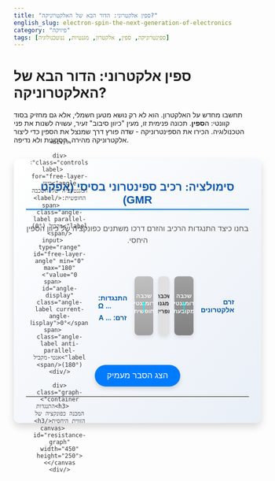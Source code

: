 ```yaml
---
title: "ספין אלקטרוני: הדור הבא של האלקטרוניקה?"
english_slug: electron-spin-the-next-generation-of-electronics
category: "פיזיקה"
tags: [ספינטרוניקה, ספין, אלקטרון, מגנטיות, ננוטכנולוגיה]
---
```

<h1>ספין אלקטרוני: הדור הבא של האלקטרוניקה?</h1>
<p>תחשבו מחדש על האלקטרון. הוא לא רק נושא מטען חשמלי, אלא גם מחזיק בסוד קוונטי: ה<b>ספין</b>. תכונה פנימית זו, מעין "כיוון סיבוב" זעיר, עשויה לשנות את פני הטכנולוגיה. הכירו את הספינטרוניקה - שדה פורץ דרך שמנצל את הספין כדי ליצור אלקטרוניקה מהירה, חסכונית ולא נדיפה.</p>

<div class="simulation-container">
    <h2>סימולציה: רכיב ספינטרוני בסיסי (אפקט GMR)</h2>
    <p>בחנו כיצד התנגדות הרכיב והזרם דרכו משתנים כפונקציה של כיוון הספין היחסי.</p>
    <div class="device">
        <div class="electron-source">
            <span>זרם<br>אלקטרונים</span>
            <div class="electron-stream">
                 <!-- Electrons will be added/managed by JS for animation -->
             </div>
        </div>
        <div class="layer fixed-layer">
            <div class="layer-label">שכבה פרומגנטית<br>מקובעת</div>
            <div class="magnetization-arrow fixed-arrow">↑</div>
        </div>
        <div class="layer non-magnetic-layer">
            <div class="layer-label">שכבה לא-מגנטית<br>(מפריד)</div>
        </div>
        <div class="layer free-layer">
            <div class="layer-label">שכבה פרומגנטית<br>חופשית</div>
            <div class="magnetization-arrow free-arrow">↑</div>
        </div>
        <div class="electron-output">
            <div class="output-label">התנגדות: <span id="resistance-value">...</span> Ω</div>
             <div class="output-label">זרם: <span id="current-value">...</span> A</div>
        </div>

    </div>

    <div class="controls">
        <label for="free-layer-angle">כיוון המגנטיזציה של השכבה החופשית:</label>
         <span class="angle-label parallel-label">מקביל (0°)</span>
        <input type="range" id="free-layer-angle" min="0" max="180" value="0">
        <span id="angle-display" class="angle-label current-angle-display">0°</span>
        <span class="angle-label anti-parallel-label">אנטי-מקביל (180°)</span>
    </div>

    <div class="graph-container">
        <h3>התנגדות המבנה כפונקציה של הזווית היחסית</h3>
        <canvas id="resistance-graph" width="450" height="250"></canvas>
    </div>
</div>

<style>
    /* Basic Reset and Font */
    .simulation-container * {
        box-sizing: border-box;
    }

    .simulation-container {
        font-family: 'Heebo', sans-serif; /* Example of a better font */
        direction: rtl;
        text-align: center;
        margin: 30px auto;
        border: none; /* Remove basic border */
        padding: 25px;
        max-width: 750px; /* Slightly wider */
        background: linear-gradient(to bottom right, #ffffff, #e9eff7); /* Soft gradient background */
        border-radius: 12px; /* Rounded corners */
        box-shadow: 0 8px 16px rgba(0, 0, 0, 0.15); /* Subtle shadow */
        color: #333;
    }

    .simulation-container h1 {
        color: #004080; /* Deep blue */
        margin-bottom: 15px;
        font-size: 2em;
    }

     .simulation-container h2 {
        color: #0056b3; /* Medium blue */
        margin-top: 20px;
        margin-bottom: 10px;
        font-size: 1.6em;
        border-bottom: 2px solid #007bff; /* Underline */
        display: inline-block; /* Fit underline to text */
        padding-bottom: 5px;
     }

     .simulation-container h3 {
        color: #007bff; /* Brighter blue */
        margin-top: 25px;
        margin-bottom: 15px;
        font-size: 1.3em;
     }

     .simulation-container p {
         font-size: 1.1em;
         line-height: 1.6;
         color: #555;
         margin-bottom: 20px;
     }

    .device {
        display: flex;
        align-items: center;
        justify-content: center;
        margin: 30px 0;
        position: relative;
         height: 180px; /* More height */
        padding: 0 10px; /* Add some padding to ends */
    }

    .electron-source, .electron-output {
        padding: 15px 10px; /* Increased padding */
        font-weight: bold;
        text-align: center;
        width: 120px; /* Wider */
        font-size: 1em;
        color: #0056b3; /* Blue text */
        display: flex;
        flex-direction: column;
        align-items: center;
        justify-content: center;
        position: relative; /* Needed for electron stream positioning */
    }
     .electron-source {
         text-align: right;
          padding-right: 20px;
          width: 150px; /* Even wider source */
     }
     .electron-output {
         text-align: left;
         padding-left: 20px;
         width: 150px; /* Wider output */
     }

    .layer {
        border: none; /* Remove borders, use shadows */
        margin: 0 5px; /* Increased margin */
        padding: 20px 10px; /* Increased padding */
        width: 110px; /* Wider layers */
        text-align: center;
        position: relative;
         height: 120px; /* Fixed height for layers */
         display: flex;
         flex-direction: column;
         justify-content: center;
         align-items: center;
         overflow: hidden;
         border-radius: 8px; /* Rounded layer corners */
         box-shadow: 0 4px 8px rgba(0, 0, 0, 0.1); /* Layer shadow */
    }

    .fixed-layer {
        background: linear-gradient(to bottom, #a0a0a0, #808080); /* Gradient */
        color: #fff; /* White text on dark layer */
    }

    .non-magnetic-layer {
        background-color: #e0e0e0; /* Light gray */
        width: 50px; /* Thinner */
        padding: 20px 8px;
        color: #333;
    }

    .free-layer {
        background: linear-gradient(to bottom, #c0c0c0, #a0a0a0); /* Gradient */
         color: #fff;
    }

    .layer-label {
        font-size: 0.85em; /* Slightly larger font for labels */
        margin-bottom: 8px;
         line-height: 1.3;
         font-weight: bold;
         text-shadow: 0 1px 2px rgba(0,0,0,0.1); /* Text shadow for readability */
    }

    .magnetization-arrow {
        font-size: 2.5em; /* Larger arrow */
        font-weight: bold;
        position: absolute;
        top: 50%;
        left: 50%;
        transform: translate(-50%, -50%);
        transform-origin: center;
        color: #00ffff; /* Cyan for visibility */
         pointer-events: none;
         transition: transform 0.3s ease-out; /* Smooth arrow rotation */
    }

     /* Adjust initial position slightly for better centering */
    .fixed-arrow {
         transform: translate(-50%, -50%) rotate(0deg);
    }

    .free-arrow {
         transform: translate(-50%, -50%) rotate(0deg);
    }


    .output-label {
        font-size: 1em;
        margin-top: 8px; /* Increased margin */
        color: #0056b3;
    }
    .output-label span {
        font-weight: bold;
        color: #007bff; /* Highlight values */
    }


    .controls {
        margin-top: 30px; /* More space */
        margin-bottom: 25px;
        display: flex; /* Use flexbox for alignment */
        align-items: center;
        justify-content: center;
        flex-wrap: wrap; /* Allow wrapping on smaller screens */
    }
    .controls label {
        display: inline-block;
        margin-bottom: 5px; /* Adjust for flex layout */
        font-weight: bold;
        font-size: 1em;
        margin-right: 15px; /* Space after label */
        color: #333;
    }
    .controls input[type="range"] {
        width: 250px; /* Wider slider */
        margin: 0 15px; /* Space around slider */
        vertical-align: middle;
        -webkit-appearance: none; /* Remove default styles */
        appearance: none;
        height: 8px;
        background: #ddd;
        outline: none;
        opacity: 0.7;
        transition: opacity .2s;
        border-radius: 4px;
    }
     .controls input[type="range"]:hover {
         opacity: 1;
     }
     .controls input[type="range"]::-webkit-slider-thumb {
        -webkit-appearance: none;
        appearance: none;
        width: 20px;
        height: 20px;
        background: #007bff;
        cursor: pointer;
        border-radius: 50%;
        box-shadow: 0 2px 4px rgba(0,0,0,0.2);
     }
      .controls input[type="range"]::-moz-range-thumb {
        width: 20px;
        height: 20px;
        background: #007bff;
        cursor: pointer;
        border-radius: 50%;
        box-shadow: 0 2px 4px rgba(0,0,0,0.2);
     }

     .controls .angle-label {
         vertical-align: middle;
         font-size: 0.9em;
         color: #555;
         min-width: 80px; /* Give labels space */
         text-align: center;
     }
     .controls .current-angle-display {
         font-weight: bold;
         color: #007bff; /* Highlight current value */
         font-size: 1.1em;
     }


    .graph-container {
        margin-top: 35px; /* More space */
    }

    canvas {
        border: 1px solid #ccc;
        background-color: #fff;
        border-radius: 8px;
        box-shadow: inset 0 2px 5px rgba(0,0,0,0.05); /* Inner shadow for depth */
    }

     /* Electron flow visualization */
    .electron-flow {
         /* This container spans across the device visually */
         position: absolute;
         top: 50%; /* Vertically center the stream */
         left: 0;
         width: 100%;
         height: 30px; /* Height of the visual stream area */
         transform: translateY(-50%);
         pointer-events: none;
         overflow: hidden;
         /* Background or effects can go here */
         background-color: rgba(0, 123, 255, 0.05); /* Very subtle blue tint */
         border-radius: 15px; /* Rounded flow ends */
    }

     .electron-stream {
         position: absolute;
         top: 0;
         left: 0;
         width: 100%; /* Stream covers the flow container */
         height: 100%;
         display: flex;
         align-items: center;
         opacity: 1; /* Base opacity */
         transition: opacity 0.5s ease-out; /* Smooth opacity transition */
     }

    .electron {
        font-size: 1.5em; /* Larger electrons */
        position: absolute;
        left: 0%;
        /* Animation properties handled by JS */
        color: #00cc00; /* Default color (e.g., spin-up) */
        transition: left linear; /* Smooth position transition */
         text-shadow: 0 0 3px rgba(0, 204, 0, 0.5); /* Subtle glow */
         font-weight: bold;
    }
     .electron.spin-down {
         color: #ff6666; /* Reddish for spin-down */
         text-shadow: 0 0 3px rgba(255, 102, 102, 0.5);
     }


    #toggle-explanation {
        display: block;
        margin: 30px auto 20px auto; /* More space */
        padding: 12px 25px; /* Larger padding */
        font-size: 1.1em; /* Larger font */
        cursor: pointer;
        border: none; /* Remove border */
        background-color: #007bff;
        color: white;
        border-radius: 25px; /* Pill shape */
        transition: background-color 0.3s ease, transform 0.1s ease;
        box-shadow: 0 4px 8px rgba(0, 0, 0, 0.15);
    }
    #toggle-explanation:hover {
        background-color: #0056b3;
        transform: translateY(-2px); /* Lift effect on hover */
    }
     #toggle-explanation:active {
         background-color: #004080;
         transform: translateY(0); /* Press effect */
     }


    .explanation {
        display: none;
        margin-top: 25px;
        padding: 20px; /* More padding */
        border: 1px solid #b3d9ff; /* Lighter border */
        background-color: #e9f7ff; /* Light blue background */
        text-align: right;
        direction: rtl;
        border-radius: 10px; /* Rounded corners */
        box-shadow: 0 4px 8px rgba(0,0,0,0.1);
    }

    .explanation h2 {
        text-align: center;
        margin-bottom: 20px; /* More space */
        color: #0056b3;
        border-bottom: none; /* Remove underline from explanation title */
        font-size: 1.8em;
    }
     .explanation h3 {
         margin-top: 20px; /* More space */
         margin-bottom: 8px;
         color: #007bff;
         border-bottom: 1px dashed #007bff; /* Dashed underline */
         padding-bottom: 4px;
         font-size: 1.2em;
     }
     .explanation p {
         margin-bottom: 15px;
         font-size: 1em; /* Slightly smaller font in explanation */
         color: #444;
     }
     .explanation ul {
         margin-right: 25px; /* More indent */
         list-style-type: disc;
         margin-bottom: 15px;
     }
      .explanation li {
          margin-bottom: 8px; /* More space between list items */
          line-height: 1.5;
          color: #444;
      }
</style>

<button id="toggle-explanation">הצג הסבר מעמיק</button>

<div class="explanation">
    <h2>הסבר מעמיק: הצצה לעולם הספינטרוניקה</h2>

    <h3>מהו ספין אלקטרוני בפשטות?</h3>
    <p>דמיינו אלקטרון לא רק ככדור זעיר עם מטען, אלא גם כבעל "סיבוב פנימי". סיבוב זה אינו תנועה פיזית במרחב אלא תכונה קוונטית יסודית, המכונה ספין. עבור אלקטרונים, הספין יכול להיות בעל שני כיוונים בלבד ביחס לציר חיצוני - לרוב אנו קוראים להם "ספין למעלה" (↑) ו"ספין למטה" (↓). תכונה קבועה זו היא מעין "מצפן" פנימי של האלקטרון.</p>

    <h3>מעבר מאלקטרוניקה לספינטרוניקה: המטען פוגש את הספין</h3>
    <p>בעוד שהאלקטרוניקה המסורתית מתבססת כולה על שליטה בתנועת המטען החשמלי של האלקטרונים (הזרם), הספינטרוניקה מוסיפה מימד נוסף: היכולת לשלוט, למדוד, ולנצל את כיוון הספין עצמו. הספין הופך להיות נושא מידע, בדומה למטען, ואף מעניק יכולות חדשות שלא קיימות באלקטרוניקה הקונבנציונלית.</p>

    <h3>איך עובדים רכיבים ספינטרוניים בסיסיים?</h3>
    <p>הסימולציה מדגימה מבנה דומה לרכיב המנצל את <strong>אפקט ההתנגדות המגנטית הענקית (GMR)</strong>. רכיבים אלו מורכבים משכבות דקות של חומרים שונים, לרוב בקנה מידה ננומטרי:</p>
    <ul>
        <li><strong>שכבה פרומגנטית מקובעת:</strong> שכבה עשויה מחומר מגנטי (כמו ברזל, ניקל, קובלט או סגסוגותיהם) שהמגנטיזציה שלה ("כיוון המצפנים הפנימיים" של האטומים בה) קבועה בכיוון מסוים. שכבה זו משמשת כ"מקטב ספין" - היא מאפשרת לאלקטרונים עם ספין מקביל למגנטיזציה שלה לעבור בקלות יחסית, בעוד אלקטרונים עם ספין אנטי-מקביל נתקלים בהתנגדות גדולה יותר ומתפזרים.</li>
        <li><strong>שכבה לא-מגנטית (מפריד):</strong> שכבה דקה מאוד של חומר לא מגנטי (כמו נחושת) המפרידה בין השכבות הפרומגנטיות. היא דקה מספיק כדי שהאלקטרונים יוכלו לעבור דרכה תוך שמירה על כיוון הספין המקורי שלהם מהשכבה המקובעת.</li>
        <li><strong>שכבה פרומגנטית חופשית:</strong> שכבה פרומגנטית נוספת, אך הפעם כיוון המגנטיזציה שלה יכול להשתנות (למשל, תחת השפעת שדה מגנטי חיצוני או זרם חשמלי). שכבה זו משמשת כ"מנתח ספין" - היא מגיבה לאלקטרונים המגיעים מהשכבה המקובעת בהתאם לכיוון הספין שלהם ביחס למגנטיזציה שלה.</li>
    </ul>

    <h3>הקשר בין ספין להתנגדות (פיזור תלוי ספין)</h3>
    <p>הקסם מתרחש בתוך השכבות הפרומגנטיות. הסיכוי של אלקטרון להתפזר (ולהתנגד בכך לזרימת הזרם) תלוי בכיוון הספין שלו ביחס לכיוון המגנטיזציה של החומר בו הוא נמצא. אלקטרון שספינו "מקביל" למגנטיזציה של השכבה יעבור בה בקלות יחסית (ערוץ התנגדות נמוכה), בעוד אלקטרון שספינו "אנטי-מקביל" למגנטיזציה יתפזר יותר ויחווה התנגדות גבוהה (ערוץ התנגדות גבוהה).</p>

    <h3>אפקט ה-GMR בפעולה: מתג התנגדות ענק</h3>
    <p>אפקט ה-GMR הוא השינוי הדרמטי בהתנגדות הכוללת של המבנה כולו, כתלות בזווית בין כיווני המגנטיזציה של השכבה המקובעת והשכבה החופשית:</p>
    <ul>
        <li><strong>מגנטיזציה מקבילה (זווית 0°):</strong> השכבה המקובעת "מקטבת" את רוב האלקטרונים העוברים דרכה לספין בכיוון מסוים. כיוון שמגנטיזציית השכבה החופשית גם היא באותו כיוון, האלקטרונים המקוטבים עוברים גם דרכה בקלות יחסית דרך ערוץ ההתנגדות הנמוכה בשתי השכבות. <strong>ההתנגדות הכוללת נמוכה, והזרם גבוה.</strong> מצב זה יכול לייצג מידע בינארי, למשל '1'.</li>
        <li><strong>מגנטיזציה אנטי-מקבילה (זווית 180°):</strong> השכבה המקובעת עדיין מקטבת את האלקטרונים לאותו כיוון ספין. אולם, כשהם מגיעים לשכבה החופשית שכיוון המגנטיזציה שלה הפוך, אותם אלקטרונים מקוטבים מוצאים את עצמם עם ספין "אנטי-מקביל" למגנטיזציה של השכבה החופשית. הם חווים פיזור חזק והתנגדות גבוהה מאוד במעבר דרכה. <strong>ההתנגדות הכוללת גבוהה, והזרם נמוך.</strong> מצב זה יכול לייצג '0'.</li>
    </ul>
    <p>השינוי המשמעותי הזה בהתנגדות (מכאן השם "התנגדות מגנטית ענקית") מאפשר לרכיב לשמש כמתג אלקטרוני שנשלט על ידי כיוון המגנטיזציה.</p>

     <h3>עוד אפקט חשוב: TMR (Tunnel Magnetoresistance)</h3>
     <p>עקרון דומה, אך במקום שכבה לא-מגנטית מוליכה, יש שכבה מבודדת דקה במיוחד (עד כדי מנהור קוונטי של אלקטרונים דרכה). גם כאן, מעבר האלקטרונים והתנגדות המבנה תלויים מאוד בכיוון המגנטיזציה היחסי של שתי השכבות הפרומגנטיות הסוגרות על המבודד.</p>

    <h3>איפה פוגשים ספינטרוניקה היום?</h3>
    <ul>
        <li><strong>דיסקים קשיחים (HDD):</strong> טכנולוגיית ה-GMR וה-TMR חוללו מהפכה ביכולת לקרוא מידע מדיסקים קשיחים בצפיפות גבוהה. ראשי הקריאה בדיסקים מודרניים מבוססים על אפקט זה, המזהה שינויים זעירים בשדה המגנטי המייצגים את סיביות המידע.</li>
        <li><strong>זיכרון MRAM:</strong> סוג מבטיח של זיכרון מחשב לא-נדיף (המידע נשמר גם ללא חשמל) המשתמש בתאי TMR לאחסון ביטים. ל-MRAM פוטנציאל להיות מהיר, חסכוני ובעל צפיפות גבוהה.</li>
    </ul>

    <h3>עתיד מבטיח</h3>
    <p>הספינטרוניקה עדיין בחיתוליה יחסית לאלקטרוניקה, אך היא מציעה דרכים חדשות לעבד מידע ואף פותחת פתח לחישובים קוונטיים. היכולת לשלוט גם במטען וגם בספין באותו התקן עשויה להוביל לרכיבים אלקטרוניים בעלי ביצועים ויעילות חסרי תקדים.</p>
</div>

<script>
    const angleControl = document.getElementById('free-layer-angle');
    const angleDisplay = document.getElementById('angle-display');
    const freeArrow = document.querySelector('.free-arrow');
    const resistanceValueSpan = document.getElementById('resistance-value');
    const currentValueSpan = document.getElementById('current-value');
    const explanationDiv = document.querySelector('.explanation');
    const toggleButton = document.getElementById('toggle-explanation');
    const canvas = document.getElementById('resistance-graph');
    const ctx = canvas.getContext('2d');
    const electronStreamContainer = document.querySelector('.electron-stream'); // Container for electron divs
    const electronSourceDiv = document.querySelector('.electron-source'); // Source div for stream start point

    const R_min = 80; // Minimum resistance (arbitrary units) - adjusted for better range
    const R_max = 300; // Maximum resistance (arbitrary units) - increased range for visual effect
    const V_supply = 1; // Constant voltage supply (arbitrary units, e.g., Volts)
    const animationDurationMin = 1.5; // seconds - for high current (low R)
    const animationDurationMax = 6; // seconds - for low current (high R)
    const numberOfElectrons = 8; // Number of electrons to simulate in the stream

    // --- Electron Animation Setup ---
    // Create electron elements dynamically
    for (let i = 0; i < numberOfElectrons; i++) {
        const electron = document.createElement('div');
        electron.classList.add('electron');
        // Assign alternating spins for visual variety
        if (i % 2 === 0) {
            electron.classList.add('spin-up');
            electron.textContent = '↑';
        } else {
            electron.classList.add('spin-down');
            electron.textContent = '↓';
        }
        // Set initial random positions and stagger animations
        const delay = (i / numberOfElectrons) * (animationDurationMax * 0.8); // Stagger delays
        electron.style.transitionDelay = `${delay}s`;
        electron.style.left = `-20px`; // Start off-screen
        electronStreamContainer.appendChild(electron);
    }

     const electrons = electronStreamContainer.querySelectorAll('.electron');

     // Function to start electron animation
     function startElectronAnimation(duration) {
         electrons.forEach((electron, index) => {
             // Remove existing transition to reset position instantly before starting new one
            electron.style.transition = 'none';
            electron.style.left = '-20px'; // Reset position to start

            // Use requestAnimationFrame to re-enable transition after reset
            requestAnimationFrame(() => {
                requestAnimationFrame(() => { // Double RAF for guaranteed transition reset
                    electron.style.transition = `left linear ${duration}s`;
                    electron.style.left = 'calc(100% + 20px)'; // Move to end
                });
            });
         });
     }

     // Function to restart electron animation with updated duration
     function restartElectronAnimation(duration) {
         // Stop current animations by resetting transition and position
         electrons.forEach(electron => {
             electron.style.transition = 'none';
             // Capture current computed left before changing
             const currentLeft = getComputedStyle(electron).left;
             electron.style.left = currentLeft; // Set left to its current computed value
         });

         // Use a small timeout or RAF to ensure the style change registers before applying new transition
         requestAnimationFrame(() => {
             electrons.forEach((electron, index) => {
                 // Calculate how far into the animation the electron was (based on current 'left')
                 // This is complex because 'left' is in px and depends on container width.
                 // A simpler approach is to just restart with staggered delays, which is visually acceptable.

                 // Calculate a new delay based on its current position relative to stream width
                 const streamWidth = electronStreamContainer.offsetWidth;
                 const currentLeftPx = parseFloat(getComputedStyle(electron).left);
                 const progress = (currentLeftPx + 20) / (streamWidth + 40); // Normalize position [0, 1]

                 // Ensure progress is within [0, 1]
                 const safeProgress = Math.max(0, Math.min(1, progress));

                 // Calculate remaining time based on progress
                 const remainingTime = duration * (1 - safeProgress);

                 // Set the transition with the new duration and a potential delay offset
                 electron.style.transition = `left linear ${duration}s`;
                 // To make it look like it continues, set the delay to the remaining time but negative.
                 // If an electron was 50% through a 4s animation, its remaining time is 2s.
                 // Setting transitionDelay to -2s makes it start 2s *into* the 4s animation, effectively continuing.
                 electron.style.transitionDelay = `-${remainingTime}s`; // Start animation from current 'logical' position


                 // Set the final position
                 electron.style.left = 'calc(100% + 20px)';

                  // Add an event listener to loop the animation
                 electron.addEventListener('transitionend', function handler() {
                    // When one animation ends, reset its position and start again with a full duration and delay
                    electron.style.transition = 'none';
                    electron.style.left = '-20px';

                    requestAnimationFrame(() => {
                        requestAnimationFrame(() => {
                             electron.style.transition = `left linear ${duration}s`;
                             // Randomize start delay slightly to avoid clumping over time
                             const randomDelay = Math.random() * duration * 0.2; // up to 20% of duration
                             electron.style.transitionDelay = `${randomDelay}s`;
                             electron.style.left = 'calc(100% + 20px)';
                        });
                    });
                     // Remove the event listener so it doesn't fire multiple times for the same electron
                     electron.removeEventListener('transitionend', handler);
                 });
             });
         });
     }


    // Function to calculate resistance based on relative angle (0-180 degrees)
    // Using R = R_min + (R_max - R_min) * sin^2(angle / 2)
    function calculateResistance(angle) {
        const angleInRadians = angle * Math.PI / 180;
        const sinSqHalfAngle = Math.sin(angleInRadians / 2) ** 2;
        return R_min + (R_max - R_min) * sinSqHalfAngle;
    }

    // Function to calculate current based on resistance (Ohm's Law: I = V/R)
    function calculateCurrent(resistance) {
        if (resistance <= 0) return V_supply / 0.001; // Prevent division by zero, return a large value
        return V_supply / resistance;
    }

    // Function to update simulation display
    function updateSimulation(angle) {
        // Update free arrow rotation
        freeArrow.style.transform = `translate(-50%, -50%) rotate(${angle}deg)`;
        angleDisplay.textContent = `${angle}°`;

        // Calculate and display resistance and current
        const resistance = calculateResistance(angle);
        const current = calculateCurrent(resistance);

        resistanceValueSpan.textContent = resistance.toFixed(1);
        currentValueSpan.textContent = current.toFixed(3);

        // Update visual flow cue: Electron animation speed and opacity
        // Map current [V_supply/R_max, V_supply/R_min] to animation duration [durationMax, durationMin]
        const currentRange = (V_supply/R_min) - (V_supply/R_max);
        const normalizedCurrent = (current - (V_supply/R_max)) / currentRange; // 0 for min current, 1 for max current

        // Map normalized current [0, 1] to duration [durationMax, durationMin]
        const animationDuration = animationDurationMax - normalizedCurrent * (animationDurationMax - animationDurationMin);
        // Ensure duration is within bounds
        const safeDuration = Math.max(animationDurationMin, Math.min(animationDurationMax, animationDuration));

        // Map normalized current [0, 1] to opacity [0.4, 1]
        const opacity = 0.4 + normalizedCurrent * 0.6; // Opacity from 0.4 (low current) to 1 (high current)
        electronStreamContainer.style.opacity = opacity;

        // Restart electron animations with the new duration
        restartElectronAnimation(safeDuration);


        // Update graph
        drawGraph(angle, resistance);
    }

    // Graph drawing function
    function drawGraph(currentAngle, currentResistance) {
        ctx.clearRect(0, 0, canvas.width, canvas.height);

        // Graph dimensions and padding
        const padding = 40; // More padding for labels
        const graphWidth = canvas.width - 2 * padding;
        const graphHeight = canvas.height - 2 * padding;
        const originX = padding;
        const originY = canvas.height - padding;

        // Draw Axes
        ctx.beginPath();
        ctx.moveTo(originX, padding); // Y-axis start (Resistance)
        ctx.lineTo(originX, originY); // Y-axis end
        ctx.lineTo(canvas.width - padding, originY); // X-axis end (Angle)
        ctx.strokeStyle = '#555';
        ctx.lineWidth = 1.5;
        ctx.stroke();

        // Labels
        ctx.font = '14px Arial';
        ctx.fillStyle = '#333';
        ctx.textAlign = 'center';
        ctx.fillText('זווית יחסית (°)', originX + graphWidth / 2, canvas.height - padding / 2 + 10);
        ctx.save();
        ctx.translate(padding / 2 - 5, originY - graphHeight / 2); // Adjusted position for Y label
        ctx.rotate(-Math.PI / 2);
        ctx.textAlign = 'center';
        ctx.fillText('התנגדות (Ω)', 0, 0);
        ctx.restore();

        // X-axis ticks (0, 90, 180)
        ctx.textAlign = 'center';
        ctx.fillText('0', originX, originY + 18);
        ctx.fillText('90', originX + graphWidth / 2, originY + 18);
        ctx.fillText('180', originX + graphWidth, originY + 18);

        // Y-axis ticks (R_min, R_max)
        ctx.textAlign = 'right';
        ctx.textBaseline = 'middle';

         // Mapping Resistance values [R_min, R_max] to Y coordinates [originY, padding]
         const resistanceRange = R_max - R_min;
         const yRange = originY - padding;

         const getYpos = (resistance) => {
             if (resistanceRange === 0) return originY; // Avoid division by zero if R_min == R_max
              // Linear mapping: R_min maps to originY, R_max maps to padding
             return originY - (resistance - R_min) / resistanceRange * yRange;
         }

        ctx.fillText(R_min.toFixed(0), originX - 8, getYpos(R_min));
        ctx.fillText(R_max.toFixed(0), originX - 8, getYpos(R_max));
         ctx.textBaseline = 'alphabetic'; // Reset baseline


        // Draw the resistance curve
        ctx.beginPath();
        ctx.strokeStyle = '#007bff';
        ctx.lineWidth = 3; // Thicker line

        for (let angle = 0; angle <= 180; angle += 1) { // More points for smoothness
            const resistance = calculateResistance(angle);
            const x = originX + (angle / 180) * graphWidth;
            const y = getYpos(resistance);

            if (angle === 0) {
                ctx.moveTo(x, y);
            } else {
                ctx.lineTo(x, y);
            }
        }
        ctx.stroke();

        // Draw current point on the graph
        ctx.beginPath();
        const currentX = originX + (currentAngle / 180) * graphWidth;
        const currentResistanceY = getYpos(currentResistance);
        ctx.arc(currentX, currentResistanceY, 6, 0, Math.PI * 2); // Larger point
        ctx.fillStyle = 'red';
        ctx.shadowBlur = 8; // Add glow to the point
        ctx.shadowColor = 'red';
        ctx.fill();
        ctx.closePath();

        // Draw a vertical line from the point to the x-axis
        ctx.beginPath();
        ctx.strokeStyle = 'red';
        ctx.lineWidth = 1.5;
        ctx.setLineDash([4, 4]); // Dashed line
        ctx.moveTo(currentX, currentResistanceY);
        ctx.lineTo(currentX, originY);
        ctx.stroke();
        ctx.setLineDash([]); // Reset line style
        ctx.shadowBlur = 0; // Reset shadow
    }


    // Event listener for slider
    angleControl.addEventListener('input', (event) => {
        const angle = parseInt(event.target.value);
        updateSimulation(angle);
    });

    // Event listener for toggle button
    toggleButton.addEventListener('click', () => {
        const isHidden = explanationDiv.style.display === 'none' || explanationDiv.style.display === '';
        explanationDiv.style.display = isHidden ? 'block' : 'none';
        toggleButton.textContent = isHidden ? 'הסתר הסבר מעמיק' : 'הצג הסבר מעמיק';
    });

    // Initial setup
    updateSimulation(parseInt(angleControl.value)); // Update on page load
     // Start the electron animation loop initially
     startElectronAnimation(animationDurationMax); // Start with slowest animation

     // Make electrons loop when they finish the transition
    electrons.forEach(electron => {
        electron.addEventListener('transitionend', function handler() {
            // When one animation ends, reset its position and start again
            const currentDuration = parseFloat(electron.style.transitionDuration); // Get current speed
            electron.style.transition = 'none'; // Remove transition to reset instantly
            electron.style.left = '-20px'; // Reset position to start

            // Use requestAnimationFrame to re-enable transition after reset
            requestAnimationFrame(() => {
                 requestAnimationFrame(() => { // Double RAF for guaranteed transition reset
                    electron.style.transition = `left linear ${currentDuration}s`;
                    // Randomize start delay slightly to avoid clumping over time
                    const randomDelay = Math.random() * currentDuration * 0.2; // up to 20% of duration
                    electron.style.transitionDelay = `${randomDelay}s`;
                    electron.style.left = 'calc(100% + 20px)'; // Move to end
                 });
            });
        });
    });

</script>
---
```